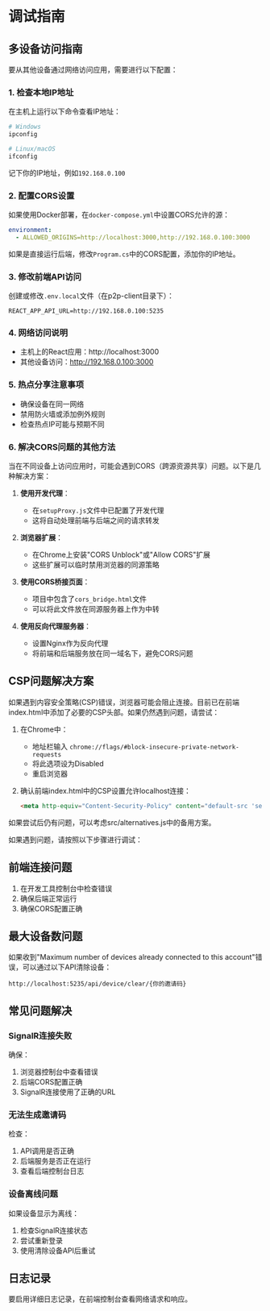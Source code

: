 # 调试指南

## 多设备访问指南

要从其他设备通过网络访问应用，需要进行以下配置：

### 1. 检查本地IP地址

在主机上运行以下命令查看IP地址：

```bash
# Windows
ipconfig

# Linux/macOS
ifconfig
```

记下你的IP地址，例如`192.168.0.100`

### 2. 配置CORS设置

如果使用Docker部署，在`docker-compose.yml`中设置CORS允许的源：

```yaml
environment:
  - ALLOWED_ORIGINS=http://localhost:3000,http://192.168.0.100:3000
```

如果是直接运行后端，修改`Program.cs`中的CORS配置，添加你的IP地址。

### 3. 修改前端API访问

创建或修改`.env.local`文件（在p2p-client目录下）：

```
REACT_APP_API_URL=http://192.168.0.100:5235
```

### 4. 网络访问说明

- 主机上的React应用：http://localhost:3000
- 其他设备访问：http://192.168.0.100:3000

### 5. 热点分享注意事项

- 确保设备在同一网络
- 禁用防火墙或添加例外规则
- 检查热点IP可能与预期不同

### 6. 解决CORS问题的其他方法

当在不同设备上访问应用时，可能会遇到CORS（跨源资源共享）问题。以下是几种解决方案：

1. **使用开发代理**：
   - 在`setupProxy.js`文件中已配置了开发代理
   - 这将自动处理前端与后端之间的请求转发

2. **浏览器扩展**：
   - 在Chrome上安装"CORS Unblock"或"Allow CORS"扩展
   - 这些扩展可以临时禁用浏览器的同源策略

3. **使用CORS桥接页面**：
   - 项目中包含了`cors_bridge.html`文件
   - 可以将此文件放在同源服务器上作为中转

4. **使用反向代理服务器**：
   - 设置Nginx作为反向代理
   - 将前端和后端服务放在同一域名下，避免CORS问题

## CSP问题解决方案

如果遇到内容安全策略(CSP)错误，浏览器可能会阻止连接。目前已在前端index.html中添加了必要的CSP头部。如果仍然遇到问题，请尝试：

1. 在Chrome中：
   - 地址栏输入 `chrome://flags/#block-insecure-private-network-requests`
   - 将此选项设为Disabled
   - 重启浏览器

2. 确认前端index.html中的CSP设置允许localhost连接：
   ```html
   <meta http-equiv="Content-Security-Policy" content="default-src 'self'; connect-src 'self' http://localhost:5235 ws://localhost:5235;">
   ```

如果尝试后仍有问题，可以考虑src/alternatives.js中的备用方案。

如果遇到问题，请按照以下步骤进行调试：

## 前端连接问题

1. 在开发工具控制台中检查错误
2. 确保后端正常运行
3. 确保CORS配置正确

## 最大设备数问题

如果收到"Maximum number of devices already connected to this account"错误，可以通过以下API清除设备：

```
http://localhost:5235/api/device/clear/{你的邀请码}
```

## 常见问题解决

### SignalR连接失败

确保：
1. 浏览器控制台中查看错误
2. 后端CORS配置正确
3. SignalR连接使用了正确的URL

### 无法生成邀请码

检查：
1. API调用是否正确
2. 后端服务是否正在运行
3. 查看后端控制台日志

### 设备离线问题

如果设备显示为离线：
1. 检查SignalR连接状态
2. 尝试重新登录
3. 使用清除设备API后重试

## 日志记录

要启用详细日志记录，在前端控制台查看网络请求和响应。
